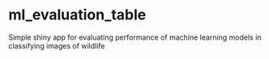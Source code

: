 # ml_evaluation_table
 Simple shiny app for evaluating performance of machine learning models in 
 classifying images of wildlife
